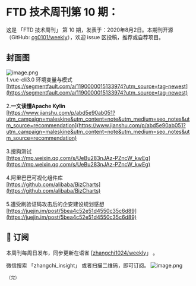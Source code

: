 # FTD 技术周刊第 10 期：
这是 「FTD 技术周刊」 第 10 期，发表于：2020年8月2日。本期刊开源（GitHub: [cg0101/weekly](https://github.com/cg0101/weekly)），欢迎 issue 区投稿，推荐或自荐项目。
## 封面图


![image.png](https://cdn.nlark.com/yuque/0/2020/png/132503/1605583104100-becb4d18-d75f-4025-afd4-5c7792974294.png#height=1620&id=U224g&margin=%5Bobject%20Object%5D&name=image.png&originHeight=1620&originWidth=1080&originalType=binary&size=1850937&status=done&style=none&width=1080)<br />1.vue-cli3.0 环境变量与模式<br />[https://segmentfault.com/a/1190000015133974?utm_source=tag-newest](https://segmentfault.com/a/1190000015133974?utm_source=tag-newest)<br />
<br />2.**一文读懂Apache Kylin**<br />[https://www.jianshu.com/p/abd5e90ab051?utm_campaign=maleskine&utm_content=note&utm_medium=seo_notes&utm_source=recommendation](https://www.jianshu.com/p/abd5e90ab051?utm_campaign=maleskine&utm_content=note&utm_medium=seo_notes&utm_source=recommendation)<br />
<br />3.搜狗测试<br />[https://mp.weixin.qq.com/s/UeBu283nJAz-PZncW_kwEg](https://mp.weixin.qq.com/s/UeBu283nJAz-PZncW_kwEg)<br />
<br />4.阿里巴巴可视化组件库<br />[https://github.com/alibaba/BizCharts](https://github.com/alibaba/BizCharts)<br />
<br />5.遭受刷验证码攻击后的企安建设规划感想<br />[https://juejin.im/post/5bea4c52e51d4550c35c6d89](https://juejin.im/post/5bea4c52e51d4550c35c6d89)



## 📅 订阅
本周刊每周日发布，同步更新在语雀 [[zhangchi1024/weekly](https://www.yuque.com/zhangchi1024/weekly)」 。


微信搜索 「zhangchi_insight」 或者扫描二维码，即可订阅。
    ![image.png](https://cdn.nlark.com/yuque/0/2021/jpeg/132503/1640750963398-e8538e9e-6b96-46f7-abff-c93b56bdd377.jpeg?x-oss-process=image%2Fwatermark%2Ctype_d3F5LW1pY3JvaGVp%2Csize_36%2Ctext_5byg6amw%2Ccolor_FFFFFF%2Cshadow_50%2Ct_80%2Cg_se%2Cx_10%2Cy_10%2Fresize%2Cw_426%2Climit_0)
    
    （完）